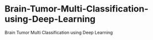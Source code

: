 # Brain-Tumor-Multi-Classification-using-Deep-Learning
Brain Tumor Multi Classification using Deep Learning
